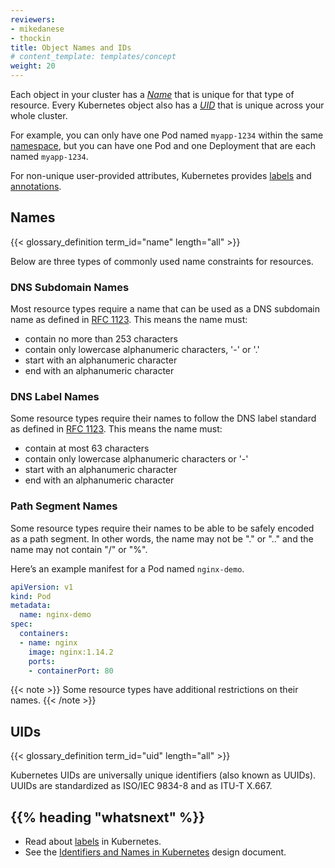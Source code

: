 ```yaml
---
reviewers:
- mikedanese
- thockin
title: Object Names and IDs
# content_template: templates/concept
weight: 20
---
```


<!-- overview -->

Each object in your cluster has a [_Name_](#names) that is unique for that type of resource.
Every Kubernetes object also has a [_UID_](#uids) that is unique across your whole cluster.

For example, you can only have one Pod named `myapp-1234` within the same [namespace](/docs/concepts/overview/working-with-objects/namespaces/), but you can have one Pod and one Deployment that are each named `myapp-1234`.

For non-unique user-provided attributes, Kubernetes provides [labels](/docs/concepts/overview/working-with-objects/labels/) and [annotations](/docs/concepts/overview/working-with-objects/annotations/).



<!-- body -->

## Names

{{< glossary_definition term_id="name" length="all" >}}

Below are three types of commonly used name constraints for resources.

### DNS Subdomain Names

Most resource types require a name that can be used as a DNS subdomain name
as defined in [RFC 1123](https://tools.ietf.org/html/rfc1123).
This means the name must:

- contain no more than 253 characters
- contain only lowercase alphanumeric characters, '-' or '.'
- start with an alphanumeric character
- end with an alphanumeric character

### DNS Label Names

Some resource types require their names to follow the DNS
label standard as defined in [RFC 1123](https://tools.ietf.org/html/rfc1123).
This means the name must:

- contain at most 63 characters
- contain only lowercase alphanumeric characters or '-'
- start with an alphanumeric character
- end with an alphanumeric character

### Path Segment Names

Some resource types require their names to be able to be safely encoded as a
path segment. In other words, the name may not be "." or ".." and the name may
not contain "/" or "%".

Here’s an example manifest for a Pod named `nginx-demo`.

```yaml
apiVersion: v1
kind: Pod
metadata:
  name: nginx-demo
spec:
  containers:
  - name: nginx
    image: nginx:1.14.2
    ports:
    - containerPort: 80
```


{{< note >}}
Some resource types have additional restrictions on their names.
{{< /note >}}

## UIDs

{{< glossary_definition term_id="uid" length="all" >}}

Kubernetes UIDs are universally unique identifiers (also known as UUIDs).
UUIDs are standardized as ISO/IEC 9834-8 and as ITU-T X.667.


## {{% heading "whatsnext" %}}

* Read about [labels](/docs/concepts/overview/working-with-objects/labels/) in Kubernetes.
* See the [Identifiers and Names in Kubernetes](https://git.k8s.io/community/contributors/design-proposals/architecture/identifiers.md) design document.

